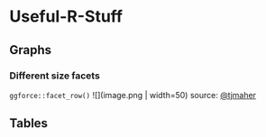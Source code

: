 # Useful-R-Stuff

## Graphs

### Different size facets 

`ggforce::facet_row()`
![](image.png | width=50)
source: [@tjmaher](https://twitter.com/tjmahr/status/1229478565873356800)


## Tables
